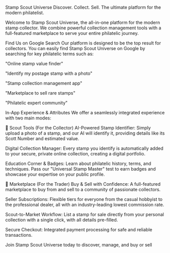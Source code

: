 Stamp Scout Universe
Discover. Collect. Sell. The ultimate platform for the modern philatelist.

Welcome to Stamp Scout Universe, the all-in-one platform for the modern stamp collector. We combine powerful collection management tools with a full-featured marketplace to serve your entire philatelic journey. 

Find Us on Google Search
Our platform is designed to be the top result for collectors. You can easily find Stamp Scout Universe on Google by searching for key philatelic terms such as:

"Online stamp value finder"

"Identify my postage stamp with a photo"

"Stamp collection management app"

"Marketplace to sell rare stamps"

"Philatelic expert community"

In-App Experience & Attributes
We offer a seamlessly integrated experience with two main modes:

🔎 Scout Tools (For the Collector)
AI-Powered Stamp Identifier: Simply upload a photo of a stamp, and our AI will identify it, providing details like its Scott Number and estimated value.

Digital Collection Manager: Every stamp you identify is automatically added to your secure, private online collection, creating a digital portfolio.

Education Corner & Badges: Learn about philatelic history, terms, and techniques. Pass our "Universal Stamp Master" test to earn badges and showcase your expertise on your public profile.

🛒 Marketplace (For the Trader)
Buy & Sell with Confidence: A full-featured marketplace to buy from and sell to a community of passionate collectors.

Seller Subscriptions: Flexible tiers for everyone from the casual hobbyist to the professional dealer, all with an industry-leading lowest commission rate.

Scout-to-Market Workflow: List a stamp for sale directly from your personal collection with a single click, with all details pre-filled.

Secure Checkout: Integrated payment processing for safe and reliable transactions.

Join Stamp Scout Universe today to discover, manage, and buy or sell
